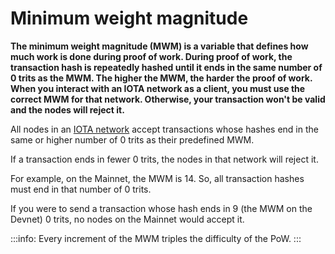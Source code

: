 # Minimum weight magnitude

**The minimum weight magnitude (MWM) is a variable that defines how much work is done during proof of work. During proof of work, the transaction hash is repeatedly hashed until it ends in the same number of 0 trits as the MWM. The higher the MWM, the harder the proof of work. When you interact with an IOTA network as a client, you must use the correct MWM for that network. Otherwise, your transaction won't be valid and the nodes will reject it.**

All nodes in an [IOTA network](root://getting-started/0.1/references/iota-networks.md) accept transactions whose hashes end in the same or higher number of 0 trits as their predefined MWM.

If a transaction ends in fewer 0 trits, the nodes in that network will reject it.

For example, on the Mainnet, the MWM is 14. So, all transaction hashes must end in that number of 0 trits.

If you were to send a transaction whose hash ends in 9 (the MWM on the Devnet) 0 trits, no nodes on the Mainnet would accept it.  

:::info:
Every increment of the MWM triples the difficulty of the PoW.
:::
